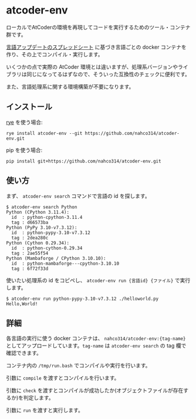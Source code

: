 # atcoder-env

ローカルでAtCoderの環境を再現してコードを実行するためのツール・コンテナ群です。

[言語アップデートのスプレッドシート](https://docs.google.com/spreadsheets/d/1HXyOXt5bKwhKWXruzUvfMFHQtBxfZQ0047W7VVObnXI/edit#gid=0) に基づき言語ごとの docker コンテナを作り、その上でコンパイル・実行します。

いくつかの点で実際の AtCoder 環境とは違いますが、処理系バージョンやライブラリは同じになってるはずなので、そういった互換性のチェックに便利です。

また、言語処理系に関する環境構築が不要になります。

## インストール

[rye](https://rye-up.com/guide/installation/) を使う場合:
```shell
rye install atcoder-env --git https://github.com/nahco314/atcoder-env.git
```

pip を使う場合:
```shell
pip install git+https://github.com/nahco314/atcoder-env.git
```

## 使い方
まず、 `atcoder-env search` コマンドで言語の id を探します。
```shell
$ atcoder-env search Python
Python (CPython 3.11.4):
  id  : python-cpython-3.11.4
  tag : d66573ba
Python (PyPy 3.10-v7.3.12):
  id  : python-pypy-3.10-v7.3.12
  tag : 2dea280c
Python (Cython 0.29.34):
  id  : python-cython-0.29.34
  tag : 2ae55f54
Python (Mambaforge / CPython 3.10.10):
  id  : python-mambaforge---cpython-3.10.10
  tag : 6f72f33d
```

使いたい処理系の id をコピペし、 `atcoder-env run {言語id} {ファイル}` で実行します。

```shell
$ atcoder-env run python-pypy-3.10-v7.3.12 ./helloworld.py
Hello,World!
```

## 詳細

各言語の実行に使う docker コンテナは、 `nahco314/atcoder-env:{tag-name}` としてアップロードしています。`tag-name` は `atcoder-env search` の tag 欄で確認できます。

コンテナ内の `/tmp/run.bash` でコンパイルや実行を行います。

引数に `compile` を渡すとコンパイルを行います。

引数に `check` を渡すとコンパイルが成功したか(オブジェクトファイルが存在するか)を判定します。

引数に `run` を渡すと実行します。
